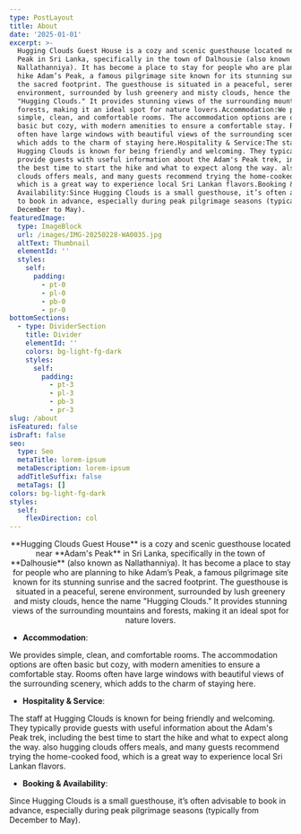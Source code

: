 ```yaml
---
type: PostLayout
title: About
date: '2025-01-01'
excerpt: >-
  Hugging Clouds Guest House is a cozy and scenic guesthouse located near Adam's
  Peak in Sri Lanka, specifically in the town of Dalhousie (also known as
  Nallathanniya). It has become a place to stay for people who are planning to
  hike Adam’s Peak, a famous pilgrimage site known for its stunning sunrise and
  the sacred footprint. The guesthouse is situated in a peaceful, serene
  environment, surrounded by lush greenery and misty clouds, hence the name
  "Hugging Clouds." It provides stunning views of the surrounding mountains and
  forests, making it an ideal spot for nature lovers.Accommodation:We provides
  simple, clean, and comfortable rooms. The accommodation options are often
  basic but cozy, with modern amenities to ensure a comfortable stay. Rooms
  often have large windows with beautiful views of the surrounding scenery,
  which adds to the charm of staying here.Hospitality & Service:The staff at
  Hugging Clouds is known for being friendly and welcoming. They typically
  provide guests with useful information about the Adam's Peak trek, including
  the best time to start the hike and what to expect along the way. also hugging
  clouds offers meals, and many guests recommend trying the home-cooked food,
  which is a great way to experience local Sri Lankan flavors.Booking &
  Availability:Since Hugging Clouds is a small guesthouse, it’s often advisable
  to book in advance, especially during peak pilgrimage seasons (typically from
  December to May).
featuredImage:
  type: ImageBlock
  url: /images/IMG-20250228-WA0035.jpg
  altText: Thumbnail
  elementId: ''
  styles:
    self:
      padding:
        - pt-0
        - pl-0
        - pb-0
        - pr-0
bottomSections:
  - type: DividerSection
    title: Divider
    elementId: ''
    colors: bg-light-fg-dark
    styles:
      self:
        padding:
          - pt-3
          - pl-3
          - pb-3
          - pr-3
slug: /about
isFeatured: false
isDraft: false
seo:
  type: Seo
  metaTitle: lorem-ipsum
  metaDescription: lorem-ipsum
  addTitleSuffix: false
  metaTags: []
colors: bg-light-fg-dark
styles:
  self:
    flexDirection: col
---
```

<div style="text-align: center">**Hugging Clouds Guest House** is a cozy and scenic guesthouse located near **Adam's Peak** in Sri Lanka, specifically in the town of **Dalhousie** (also known as Nallathanniya). It has become a place to stay for people who are planning to hike Adam’s Peak, a famous pilgrimage site known for its stunning sunrise and the sacred footprint. The guesthouse is situated in a peaceful, serene environment, surrounded by lush greenery and misty clouds, hence the name "Hugging Clouds." It provides stunning views of the surrounding mountains and forests, making it an ideal spot for nature lovers.</div>

*   **Accommodation**:

We provides simple, clean, and comfortable rooms. The accommodation options are often basic but cozy, with modern amenities to ensure a comfortable stay. Rooms often have large windows with beautiful views of the surrounding scenery, which adds to the charm of staying here.



*    **Hospitality & Service**:

The staff at Hugging Clouds is known for being friendly and welcoming. They typically provide guests with useful information about the Adam's Peak trek, including the best time to start the hike and what to expect along the way. also hugging clouds offers meals, and many guests recommend trying the home-cooked food, which is a great way to experience local Sri Lankan flavors.



*   **Booking & Availability**:

Since Hugging Clouds is a small guesthouse, it’s often advisable to book in advance, especially during peak pilgrimage seasons (typically from December to May).






